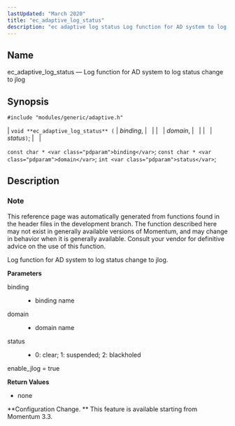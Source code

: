 ```yaml
---
lastUpdated: "March 2020"
title: "ec_adaptive_log_status"
description: "ec adaptive log status Log function for AD system to log status change to jlog void ec adaptive log status binding domain status const char binding const char domain int status This reference page was automatically generated from functions found in the header files in the development branch The function..."
---
```


<a name="apis.ec_adaptive_log_status"></a> 
## Name

ec_adaptive_log_status — Log function for AD system to log status change to jlog

## Synopsis

`#include "modules/generic/adaptive.h"`

| `void **ec_adaptive_log_status** (` | <var class="pdparam">binding</var>, |   |
|   | <var class="pdparam">domain</var>, |   |
|   | <var class="pdparam">status</var>`)`; |   |

`const char * <var class="pdparam">binding</var>`;
`const char * <var class="pdparam">domain</var>`;
`int <var class="pdparam">status</var>`;<a name="idp28943712"></a> 
## Description

### Note

This reference page was automatically generated from functions found in the header files in the development branch. The function described here may not exist in generally available versions of Momentum, and may change in behavior when it is generally available. Consult your vendor for definitive advice on the use of this function.

Log function for AD system to log status change to jlog.

**<a name="idp28892400"></a> Parameters**

<dl class="variablelist">

<dt>binding</dt>

<dd>

- binding name

</dd>

<dt>domain</dt>

<dd>

- domain name

</dd>

<dt>status</dt>

<dd>

- 0: clear; 1: suspended; 2: blackholed

</dd>

</dl>

enable_jlog = true

**<a name="idp27719936"></a> Return Values**

- none

**Configuration Change. ** This feature is available starting from Momentum 3.3.